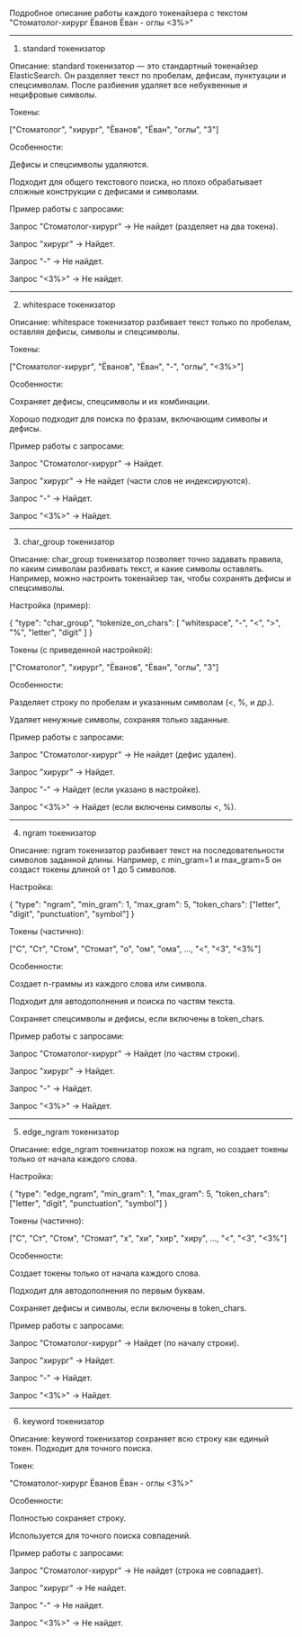 Подробное описание работы каждого токенайзера с текстом "Стоматолог-хирург Ёванов Ёван - оглы <3%>"


---

1. standard токенизатор

Описание:
standard токенизатор — это стандартный токенайзер ElasticSearch. Он разделяет текст по пробелам, дефисам, пунктуации и спецсимволам. После разбиения удаляет все небуквенные и нецифровые символы.

Токены:

["Стоматолог", "хирург", "Ёванов", "Ёван", "оглы", "3"]

Особенности:

Дефисы и спецсимволы удаляются.

Подходит для общего текстового поиска, но плохо обрабатывает сложные конструкции с дефисами и символами.


Пример работы с запросами:

Запрос "Стоматолог-хирург" → Не найдет (разделяет на два токена).

Запрос "хирург" → Найдет.

Запрос "-" → Не найдет.

Запрос "<3%>" → Не найдет.




---

2. whitespace токенизатор

Описание:
whitespace токенизатор разбивает текст только по пробелам, оставляя дефисы, символы и спецсимволы.

Токены:

["Стоматолог-хирург", "Ёванов", "Ёван", "-", "оглы", "<3%>"]

Особенности:

Сохраняет дефисы, спецсимволы и их комбинации.

Хорошо подходит для поиска по фразам, включающим символы и дефисы.


Пример работы с запросами:

Запрос "Стоматолог-хирург" → Найдет.

Запрос "хирург" → Не найдет (части слов не индексируются).

Запрос "-" → Найдет.

Запрос "<3%>" → Найдет.




---

3. char_group токенизатор

Описание:
char_group токенизатор позволяет точно задавать правила, по каким символам разбивать текст, и какие символы оставлять. Например, можно настроить токенайзер так, чтобы сохранять дефисы и спецсимволы.

Настройка (пример):

{
  "type": "char_group",
  "tokenize_on_chars": [
    "whitespace", "-", "<", ">", "%", "letter", "digit"
  ]
}

Токены (с приведенной настройкой):

["Стоматолог", "хирург", "Ёванов", "Ёван", "оглы", "3"]

Особенности:

Разделяет строку по пробелам и указанным символам (<, %, и др.).

Удаляет ненужные символы, сохраняя только заданные.


Пример работы с запросами:

Запрос "Стоматолог-хирург" → Не найдет (дефис удален).

Запрос "хирург" → Найдет.

Запрос "-" → Найдет (если указано в настройке).

Запрос "<3%>" → Найдет (если включены символы <, %).




---

4. ngram токенизатор

Описание:
ngram токенизатор разбивает текст на последовательности символов заданной длины. Например, с min_gram=1 и max_gram=5 он создаст токены длиной от 1 до 5 символов.

Настройка:

{
  "type": "ngram",
  "min_gram": 1,
  "max_gram": 5,
  "token_chars": ["letter", "digit", "punctuation", "symbol"]
}

Токены (частично):

["С", "Ст", "Стом", "Стомат", "о", "ом", "ома", ..., "<", "<3", "<3%"]

Особенности:

Создает n-граммы из каждого слова или символа.

Подходит для автодополнения и поиска по частям текста.

Сохраняет спецсимволы и дефисы, если включены в token_chars.


Пример работы с запросами:

Запрос "Стоматолог-хирург" → Найдет (по частям строки).

Запрос "хирург" → Найдет.

Запрос "-" → Найдет.

Запрос "<3%>" → Найдет.




---

5. edge_ngram токенизатор

Описание:
edge_ngram токенизатор похож на ngram, но создает токены только от начала каждого слова.

Настройка:

{
  "type": "edge_ngram",
  "min_gram": 1,
  "max_gram": 5,
  "token_chars": ["letter", "digit", "punctuation", "symbol"]
}

Токены (частично):

["С", "Ст", "Стом", "Стомат", "х", "хи", "хир", "хиру", ..., "<", "<3", "<3%"]

Особенности:

Создает токены только от начала каждого слова.

Подходит для автодополнения по первым буквам.

Сохраняет дефисы и символы, если включены в token_chars.


Пример работы с запросами:

Запрос "Стоматолог-хирург" → Найдет (по началу строки).

Запрос "хирург" → Найдет.

Запрос "-" → Найдет.

Запрос "<3%>" → Найдет.




---

6. keyword токенизатор

Описание:
keyword токенизатор сохраняет всю строку как единый токен. Подходит для точного поиска.

Токен:

"Стоматолог-хирург Ёванов Ёван - оглы <3%>"

Особенности:

Полностью сохраняет строку.

Используется для точного поиска совпадений.


Пример работы с запросами:

Запрос "Стоматолог-хирург" → Не найдет (строка не совпадает).

Запрос "хирург" → Не найдет.

Запрос "-" → Не найдет.

Запрос "<3%>" → Не найдет.

